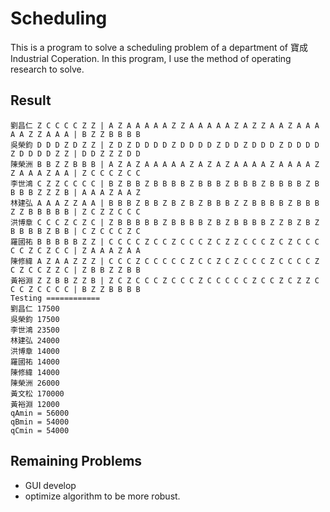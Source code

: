 # Scheduling

This is a program to solve a scheduling problem of a department of 寶成 Industrial Coperation. In this program, I use the method of operating research to solve.

## Result

```
劉昌仁 Z C C C C Z Z | A Z A A A A A Z Z A A A A A Z A Z Z A A Z A A A A A Z Z A A A | B Z Z B B B B
吳榮鈞 D D D Z D Z Z | Z D Z D D D D Z D D D D Z D D Z D D D Z D D D D Z D D D D Z Z | D D Z Z Z D D
陳榮洲 B B Z Z B B B | A Z A Z A A A A A Z A Z A Z A A A A Z A A A A Z Z A A A Z A A | Z C C C Z C C
李世鴻 C Z Z C C C C | B Z B B Z B B B B Z B B B Z B B B Z B B B B Z B B B B Z Z Z B | A A A Z A A Z
林建弘 A A A Z Z A A | B B B Z B B Z B Z B Z B B B Z Z B B B B Z B B B Z Z B B B B B | Z C Z Z C C C
洪博章 C C C Z C Z C | Z B B B B B Z B B B B Z B Z B B B B Z Z B Z B Z B B B B Z B B | C Z C C C Z C
羅國祐 B B B B B Z Z | C C C C Z C C Z C C C Z C Z Z C C C Z C Z C C C C C Z C Z C C | Z A A A Z A A
陳修緯 A Z A A Z Z Z | C C C Z C C C C C Z C C Z C Z C C C Z C C C C Z C Z C C Z Z C | Z B B Z Z B B
黃裕淵 Z Z B B Z Z B | Z C Z C C C Z C C C Z C C C C C Z C C Z C Z Z C C C Z C C C C | B Z Z B B B B
Testing ============
劉昌仁 17500
吳榮鈞 17500
李世鴻 23500
林建弘 24000
洪博章 14000
羅國祐 14000
陳修緯 14000
陳榮洲 26000
黃文松 170000
黃裕淵 12000
qAmin = 56000
qBmin = 54000
qCmin = 54000
```

## Remaining Problems

* GUI develop
* optimize algorithm to be more robust.
